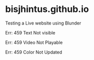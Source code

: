 # bisjhintus.github.io
Testing a Live website using Blunder


Err: 459 Text Not visible

Err: 459 Video Not Playable

Err: 459 Color Not Updated
